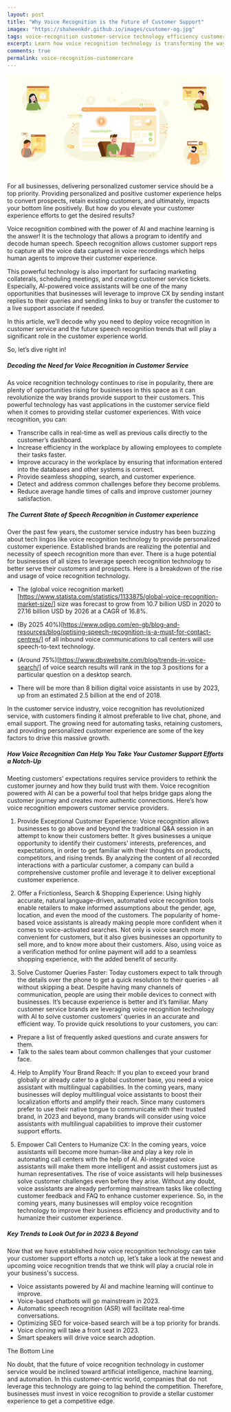 ```yaml
---
layout: post
title: "Why Voice Recognition is the Future of Customer Support"
imagex: "https://shaheenkdr.github.io/images/customer-og.jpg"
tags: voice-recognition customer-service technology efficiency customer-experience customer-support
excerpt: Learn how voice recognition technology is transforming the way we provide customer service. From improving efficiency to enhancing the customer experience, discover the many benefits of using this cutting-edge technology in customer support. Stay ahead of the curve and find out why voice recognition is the future of customer service.
comments: true
permalink: voice-recognition-customercare
---
```

![how voice recognition is transforming customer service](images/customer-main.jpg)
<br>
For all businesses, delivering personalized customer service should be a top priority. Providing personalized and positive customer experience helps to convert prospects, retain existing customers, and ultimately, impacts your bottom line positively. But how do you elevate your customer experience efforts to get the desired results? 

Voice recognition combined with the power of AI and machine learning is the answer! It is the technology that allows a program to identify and decode human speech. Speech recognition allows customer support reps to capture all the voice data captured in voice recordings which helps human agents to improve their customer experience. 

This powerful technology is also important for surfacing marketing collaterals, scheduling meetings, and creating customer service tickets. Especially, AI-powered voice assistants will be one of the many opportunities that businesses will leverage to improve CX by sending instant replies to their queries and sending links to buy or transfer the customer to a live support associate if needed. 

In this article, we’ll decode why you need to deploy voice recognition in customer service and the future speech recognition trends that will play a significant role in the customer experience world. 

So, let’s dive right in!

##### Decoding the Need for Voice Recognition in Customer Service

As voice recognition technology continues to rise in popularity, there are plenty of opportunities rising for businesses in this space as it can revolutionize the way brands provide support to their customers. This powerful technology has vast applications in the customer service field when it comes to providing stellar customer experiences. With voice recognition, you can:

* Transcribe calls in real-time as well as previous calls directly to the customer’s dashboard.
* Increase efficiency in the workplace by allowing employees to complete their tasks faster.
* Improve accuracy in the workplace by ensuring that information entered into the databases and other systems is correct.
* Provide seamless shopping, search, and customer experience.
* Detect and address common challenges before they become problems.
* Reduce average handle times of calls and improve customer journey satisfaction.

##### The Current State of Speech Recognition in Customer experience

Over the past few years, the customer service industry has been buzzing about tech lingos like voice recognition technology to provide  personalized customer experience. Established brands are realizing the potential and necessity of speech recognition more than ever. There is a huge potential for businesses of all sizes to leverage speech recognition technology to better serve their customers and prospects. Here is a breakdown of the rise and usage of voice recognition technology. 


* The (global voice recognition market)[https://www.statista.com/statistics/1133875/global-voice-recognition-market-size/] size was forecast to grow from 10.7 billion USD in 2020 to 27.16 billion USD by 2026 at a CAGR of 16.8%. 

* (By 2025 40%)[https://www.odigo.com/en-gb/blog-and-resources/blog/optising-speech-recognition-is-a-must-for-contact-centres/] of all inbound voice communications to call centers will use speech-to-text technology. 

* (Around 75%)[https://www.dbswebsite.com/blog/trends-in-voice-search/] of voice search results will rank in the top 3 positions for a particular question on a desktop search.

* There will be more than 8 billion digital voice assistants in use by 2023, up from an estimated 2.5 billion at the end of 2018.

In the customer service industry, voice recognition has revolutionized service, with customers finding it almost preferable to live chat, phone, and email support. The growing need for automating tasks, retaining customers, and providing personalized customer experience are some of the key factors to drive this massive growth. 

##### How Voice Recognition Can Help You Take Your Customer Support Efforts a Notch-Up

Meeting customers’ expectations requires service providers to rethink the customer journey and how they build trust with them. Voice recognition powered with AI can be a powerful tool that helps bridge gaps along the customer journey and creates more authentic connections. Here’s how voice recognition empowers customer service providers.

1. Provide Exceptional Customer Experience: Voice recognition allows businesses to go above and beyond the traditional Q&A session in an attempt to know their customers better. It gives businesses a unique opportunity to identify their customers’ interests, preferences, and expectations, in order to get familiar with their thoughts on products, competitors, and rising trends. By analyzing the content of all recorded interactions with a particular customer, a company can build a comprehensive customer profile and leverage it to deliver exceptional customer experience.

2. Offer a Frictionless, Search & Shopping Experience: Using highly accurate, natural language-driven, automated voice recognition tools enable retailers to make informed assumptions about the gender, age, location, and even the mood of the customers. The popularity of home-based voice assistants is already making people more confident when it comes to voice-activated searches. Not only is voice search more convenient for customers, but it also gives businesses an opportunity to sell more, and to know more about their customers. Also, using voice as a verification method for online payment will add to a seamless shopping experience, with the added benefit of security. 

3. Solve Customer Queries Faster: Today customers expect to talk through the details over the phone to get a quick resolution to their queries - all without skipping a beat. Despite having many channels of communication, people are using their mobile devices to connect with businesses. It’s because experience is better and it’s familiar. Many customer service brands are leveraging voice recognition technology with AI to solve customer customers’ queries in an accurate and efficient way. To provide quick resolutions to your customers, you can:

  * Prepare a list of frequently asked questions and curate answers for them.
  * Talk to the sales team about common challenges that your customer face.

4. Help to Amplify Your Brand Reach: If you plan to exceed your brand globally or already cater to a global customer base, you need a voice assistant with multilingual capabilities. In the coming years, many businesses will deploy multilingual voice assistants to boost their localization efforts and amplify their reach. Since many customers prefer to use their native tongue to communicate with their trusted brand, in 2023 and beyond, many brands will consider using voice assistants with multilingual capabilities to improve their customer support efforts.

5. Empower Call Centers to Humanize CX: In the coming years, voice assistants will become more human-like and play a key role in automating call centers with the help of AI. AI-integrated voice assistants will make them more intelligent and assist customers just as human representatives. The rise of voice assistants will help businesses solve customer challenges even before they arise. Without any doubt, voice assistants are already performing mainstream tasks like collecting customer feedback and FAQ to enhance customer experience. So, in the coming years, many businesses will employ voice recognition technology to improve their business efficiency and productivity and to humanize their customer experience.

##### Key Trends to Look Out for in 2023 & Beyond

Now that we have established how voice recognition technology can take your customer support efforts a notch up, let’s take a look at the newest and upcoming voice recognition trends that we think will play a crucial role in your business's success.

* Voice assistants powered by AI and machine learning will continue to improve.
* Voice-based chatbots will go mainstream in 2023.
* Automatic speech recognition (ASR) will facilitate real-time conversations.
* Optimizing SEO for voice-based search will be a top priority for brands.
* Voice cloning will take a front seat in 2023.
* Smart speakers will drive voice search adoption.

The Bottom Line

No doubt, that the future of voice recognition technology in customer service would be inclined toward artificial intelligence, machine learning, and automation. In this customer-centric world, companies that do not leverage this technology are going to lag behind the competition. Therefore, businesses must invest in voice recognition to provide a stellar customer experience to get a competitive edge. 

